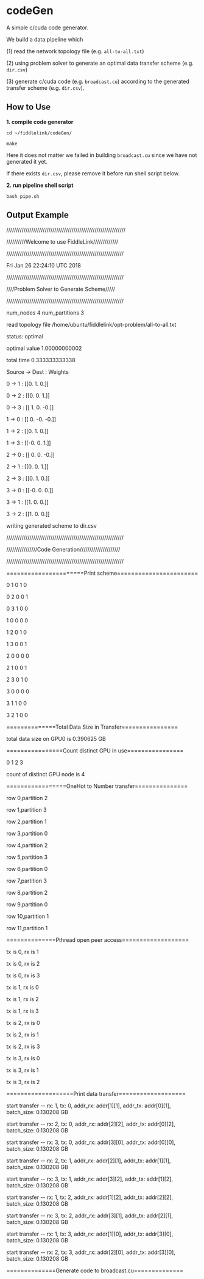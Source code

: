 # codeGen 
A simple c/cuda code generator.

We build a data pipeline which 

(1) read the network topology file (e.g. `all-to-all.txt`) 

(2) using problem solver to generate an optimal data transfer scheme (e.g. `dir.csv`)

(3) generate c/cuda code (e.g. `broadcast.cu`) according to the generated transfer scheme (e.g. `dir.csv`).

## How to Use

**1. compile code generator**

`cd ~/fiddlelink/codeGen/`

`make`

Here it does not matter we failed in building `broadcast.cu` since we have not generated it yet.

If there exists `dir.csv`, please remove it before run shell script below.

**2. run pipeline shell script**

`bash pipe.sh`

## Output Example 

//////////////////////////////////////////////////////////////

//////////Welcome to use FiddleLink/////////////

/////////////////////////////////////////////////////////////

Fri Jan 26 22:24:10 UTC 2018


/////////////////////////////////////////////////////////////

////Problem Solver to Generate Scheme/////

/////////////////////////////////////////////////////////////

num_nodes  4  num_partitions  3

read topology file  /home/ubuntu/fiddlelink/opt-problem/all-to-all.txt

status: optimal

optimal value 1.00000000002

total time  0.333333333338

Source -> Dest : Weights

0 -> 1 : [[0. 1. 0.]]

0 -> 2 : [[0. 0. 1.]]

0 -> 3 : [[ 1.  0. -0.]]

1 -> 0 : [[ 0. -0. -0.]]

1 -> 2 : [[0. 1. 0.]]

1 -> 3 : [[-0.  0.  1.]]

2 -> 0 : [[ 0.  0. -0.]]

2 -> 1 : [[0. 0. 1.]]

2 -> 3 : [[0. 1. 0.]]

3 -> 0 : [[-0.  0.  0.]]

3 -> 1 : [[1. 0. 0.]]

3 -> 2 : [[1. 0. 0.]]

writing generated scheme to dir.csv


/////////////////////////////////////////////////////////////

////////////////Code Generation/////////////////////

/////////////////////////////////////////////////////////////

======================Print scheme=======================

0 1 0 1 0 

0 2 0 0 1 

0 3 1 0 0 

1 0 0 0 0 

1 2 0 1 0 

1 3 0 0 1 

2 0 0 0 0 

2 1 0 0 1 

2 3 0 1 0 

3 0 0 0 0 

3 1 1 0 0 

3 2 1 0 0 



==============Total Data Size in Transfer================

total data size on GPU0 is 0.390625 GB


================Count distinct GPU in use================

0 1 2 3 

count of distinct GPU node is 4


=================OneHot to Number transfer===============

row 0,partition 2

row 1,partition 3

row 2,partition 1

row 3,partition 0

row 4,partition 2

row 5,partition 3

row 6,partition 0

row 7,partition 3

row 8,partition 2

row 9,partition 0

row 10,partition 1

row 11,partition 1


==============Pthread open peer access===================

tx is 0, rx is 1

tx is 0, rx is 2

tx is 0, rx is 3

tx is 1, rx is 0

tx is 1, rx is 2

tx is 1, rx is 3

tx is 2, rx is 0

tx is 2, rx is 1

tx is 2, rx is 3

tx is 3, rx is 0

tx is 3, rx is 1

tx is 3, rx is 2


===================Print data transfer===================

start transfer -- rx: 1, tx: 0, addr_rx: addr[1][1], addr_tx: addr[0][1], batch_size: 0.130208 GB

start transfer -- rx: 2, tx: 0, addr_rx: addr[2][2], addr_tx: addr[0][2], batch_size: 0.130208 GB

start transfer -- rx: 3, tx: 0, addr_rx: addr[3][0], addr_tx: addr[0][0], batch_size: 0.130208 GB

start transfer -- rx: 2, tx: 1, addr_rx: addr[2][1], addr_tx: addr[1][1], batch_size: 0.130208 GB

start transfer -- rx: 3, tx: 1, addr_rx: addr[3][2], addr_tx: addr[1][2], batch_size: 0.130208 GB

start transfer -- rx: 1, tx: 2, addr_rx: addr[1][2], addr_tx: addr[2][2], batch_size: 0.130208 GB

start transfer -- rx: 3, tx: 2, addr_rx: addr[3][1], addr_tx: addr[2][1], batch_size: 0.130208 GB

start transfer -- rx: 1, tx: 3, addr_rx: addr[1][0], addr_tx: addr[3][0], batch_size: 0.130208 GB

start transfer -- rx: 2, tx: 3, addr_rx: addr[2][0], addr_tx: addr[3][0], batch_size: 0.130208 GB


==============Generate code to broadcast.cu==============

